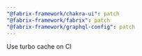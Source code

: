 ```yaml
---
"@fabrix-framework/chakra-ui": patch
"@fabrix-framework/fabrix": patch
"@fabrix-framework/graphql-config": patch
---
```


Use turbo cache on CI
